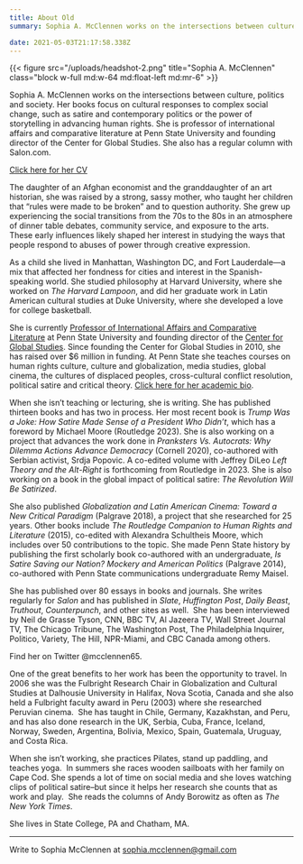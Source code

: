 ```yaml
---
title: About Old
summary: Sophia A. McClennen works on the intersections between culture, politics and society. Her books focus on cultural responses to complex social change, such as satire and contemporary politics or the power of storytelling in advancing human rights. She is professor of international affairs and comparative literature at Penn State University and founding director of the Center for Global Studies. She also has a regular column with Salon.com.

date: 2021-05-03T21:17:58.338Z
---
```

{{< figure src="/uploads/headshot-2.png" title="Sophia A. McClennen" class="block w-full md:w-64 md:float-left md:mr-6" >}}

Sophia A. McClennen works on the intersections between culture, politics and society. Her books focus on cultural responses to complex social change, such as satire and contemporary politics or the power of storytelling in advancing human rights. She is professor of international affairs and comparative literature at Penn State University and founding director of the Center for Global Studies. She also has a regular column with Salon.com.

[Click here for her CV](https://sia.psu.edu/sites/default/files/documents/Sophia%20McClennen%20CV_0.pdf)

The daughter of an Afghan economist and the granddaughter of an art historian, she was raised by a strong, sassy mother, who taught her children that “rules were made to be broken” and to question authority. She grew up experiencing the social transitions from the 70s to the 80s in an atmosphere of dinner table debates, community service, and exposure to the arts. These early influences likely shaped her interest in studying the ways that people respond to abuses of power through creative expression.

As a child she lived in Manhattan, Washington DC, and Fort Lauderdale—a mix that affected her fondness for cities and interest in the Spanish-speaking world. She studied philosophy at Harvard University, where she worked on *The Harvard Lampoon*, and did her graduate work in Latin American cultural studies at Duke University, where she developed a love for college basketball.

She is currently [Professor of International Affairs and Comparative Literature](https://sia.psu.edu/faculty/sophia_mcclennen) at Penn State University and founding director of the [Center for Global Studies](https://cgs.la.psu.edu/). Since founding the Center for Global Studies in 2010, she has raised over $6 million in funding. At Penn State she teaches courses on human rights culture, culture and globalization, media studies, global cinema, the cultures of displaced peoples, cross-cultural conflict resolution, political satire and critical theory. [Click here for her academic bio](https://sia.psu.edu/faculty/sophia_mcclennen).

When she isn’t teaching or lecturing, she is writing. She has published thirteen books and has two in process. Her most recent book is *Trump Was a Joke: How Satire Made Sense of a President Who Didn’t*, which has a foreword by Michael Moore (Routledge 2023). She is also working on a project that advances the work done in *Pranksters Vs. Autocrats: Why Dilemma Actions Advance Democracy* (Cornell 2020), co-authored with Serbian activist, Srdja Popovic. A co-edited volume with Jeffrey DiLeo *Left Theory and the Alt-Right* is forthcoming from Routledge in 2023. She is also working on a book in the global impact of political satire: *The Revolution Will Be Satirized*.

She also published *Globalization and Latin American Cinema: Toward a New Critical Paradigm* (Palgrave 2018), a project that she researched for 25 years. Other books include *The Routledge Companion to Human Rights and Literature* (2015), co-edited with Alexandra Schultheis Moore, which includes over 50 contributions to the topic. She made Penn State history by publishing the first scholarly book co-authored with an undergraduate, *Is Satire Saving our Nation? Mockery and American Politics* (Palgrave 2014), co-authored with Penn State communications undergraduate Remy Maisel. 

She has published over 80 essays in books and journals. She writes regularly for *Salon* and has published in *Slate*, *Huffington Post*, *Daily Beast*, *Truthout*, *Counterpunch*, and other sites as well.  She has been interviewed by Neil de Grasse Tyson, CNN, BBC TV, Al Jazeera TV, Wall Street Journal TV, The Chicago Tribune, The Washington Post, The Philadelphia Inquirer, Politico, Variety, The Hill, NPR-Miami, and CBC Canada among others. 

Find her on Twitter @mcclennen65.

One of the great benefits to her work has been the opportunity to travel. In 2006 she was the Fulbright Research Chair in Globalization and Cultural Studies at Dalhousie University in Halifax, Nova Scotia, Canada and she also held a Fulbright faculty award in Peru (2003) where she researched Peruvian cinema.  She has taught in Chile, Germany, Kazakhstan, and Peru, and has also done research in the UK, Serbia, Cuba, France, Iceland, Norway, Sweden, Argentina, Bolivia, Mexico, Spain, Guatemala, Uruguay, and Costa Rica.

When she isn’t working, she practices Pilates, stand up paddling, and teaches yoga.  In summers she races wooden sailboats with her family on Cape Cod. She spends a lot of time on social media and she loves watching clips of political satire–but since it helps her research she counts that as work and play.  She reads the columns of Andy Borowitz as often as *The New York Times*.

She lives in State College, PA and Chatham, MA.

- - -

Write to Sophia McClennen at [sophia.mcclennen@gmail.com](mailto:sophia.mcclennen@gmail.com)